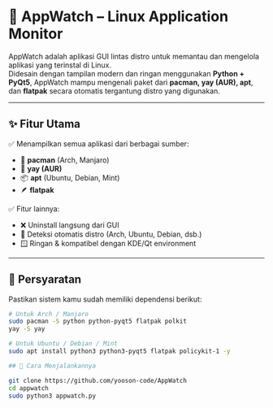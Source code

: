 # 🧩 AppWatch – Linux Application Monitor

AppWatch adalah aplikasi GUI lintas distro untuk memantau dan mengelola aplikasi yang terinstal di Linux.  
Didesain dengan tampilan modern dan ringan menggunakan **Python + PyQt5**, AppWatch mampu mengenali paket dari **pacman, yay (AUR), apt**, dan **flatpak** secara otomatis tergantung distro yang digunakan.

---

## ✨ Fitur Utama

✅ Menampilkan semua aplikasi dari berbagai sumber:

- 🧱 **pacman** (Arch, Manjaro)
- 🧩 **yay (AUR)**
- 📦 **apt** (Ubuntu, Debian, Mint)
- 🪶 **flatpak**

✅ Fitur lainnya:

- ❌ Uninstall langsung dari GUI
- 🧠 Deteksi otomatis distro (Arch, Ubuntu, Debian, dsb.)
- 🪟 Ringan & kompatibel dengan KDE/Qt environment

---

## 🧱 Persyaratan

Pastikan sistem kamu sudah memiliki dependensi berikut:

```bash
# Untuk Arch / Manjaro
sudo pacman -S python python-pyqt5 flatpak polkit
yay -S yay

# Untuk Ubuntu / Debian / Mint
sudo apt install python3 python3-pyqt5 flatpak policykit-1 -y

## 📜 Cara Menjalankannya

git clone https://github.com/yooson-code/AppWatch
cd appwatch
sudo python3 appwatch.py
```
